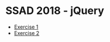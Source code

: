 # SSAD 2018 - jQuery


-	[Exercise 1](exercises/jQueryEx1.md)
-	[Exercise 2](exercises/jQueryEx2.md)
